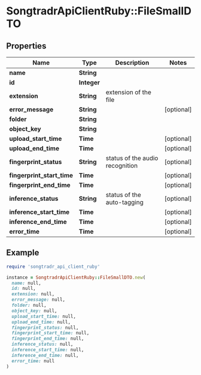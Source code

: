 # SongtradrApiClientRuby::FileSmallDTO

## Properties

| Name | Type | Description | Notes |
| ---- | ---- | ----------- | ----- |
| **name** | **String** |  |  |
| **id** | **Integer** |  |  |
| **extension** | **String** | extension of the file |  |
| **error_message** | **String** |  | [optional] |
| **folder** | **String** |  |  |
| **object_key** | **String** |  |  |
| **upload_start_time** | **Time** |  | [optional] |
| **upload_end_time** | **Time** |  | [optional] |
| **fingerprint_status** | **String** | status of the audio recognition | [optional] |
| **fingerprint_start_time** | **Time** |  | [optional] |
| **fingerprint_end_time** | **Time** |  | [optional] |
| **inference_status** | **String** | status of the auto-tagging | [optional] |
| **inference_start_time** | **Time** |  | [optional] |
| **inference_end_time** | **Time** |  | [optional] |
| **error_time** | **Time** |  | [optional] |

## Example

```ruby
require 'songtradr_api_client_ruby'

instance = SongtradrApiClientRuby::FileSmallDTO.new(
  name: null,
  id: null,
  extension: null,
  error_message: null,
  folder: null,
  object_key: null,
  upload_start_time: null,
  upload_end_time: null,
  fingerprint_status: null,
  fingerprint_start_time: null,
  fingerprint_end_time: null,
  inference_status: null,
  inference_start_time: null,
  inference_end_time: null,
  error_time: null
)
```

